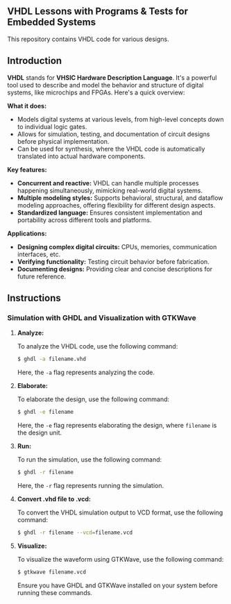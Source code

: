 ## **VHDL Lessons with Programs & Tests for Embedded Systems**


This repository contains VHDL code for various designs.

## Introduction

**VHDL** stands for **VHSIC Hardware Description Language**. It's a powerful tool used to describe and model the behavior and structure of digital systems, like microchips and FPGAs. Here's a quick overview:

**What it does:**

* Models digital systems at various levels, from high-level concepts down to individual logic gates.
* Allows for simulation, testing, and documentation of circuit designs before physical implementation.
* Can be used for synthesis, where the VHDL code is automatically translated into actual hardware components.

**Key features:**

* **Concurrent and reactive:** VHDL can handle multiple processes happening simultaneously, mimicking real-world digital systems.
* **Multiple modeling styles:** Supports behavioral, structural, and dataflow modeling approaches, offering flexibility for different design aspects.
* **Standardized language:** Ensures consistent implementation and portability across different tools and platforms.

**Applications:**

* **Designing complex digital circuits:** CPUs, memories, communication interfaces, etc.
* **Verifying functionality:** Testing circuit behavior before fabrication.
* **Documenting designs:** Providing clear and concise descriptions for future reference.



## Instructions

### Simulation with GHDL and Visualization with GTKWave

1. **Analyze:**

   To analyze the VHDL code, use the following command:
   
   ```sh
   $ ghdl -a filename.vhd
   ```

   Here, the `-a` flag represents analyzing the code.

2. **Elaborate:**

   To elaborate the design, use the following command:
   
   ```sh
   $ ghdl -e filename
   ```

   Here, the `-e` flag represents elaborating the design, where `filename` is the design unit.

3. **Run:**

   To run the simulation, use the following command:
   
   ```sh
   $ ghdl -r filename
   ```

   Here, the `-r` flag represents running the simulation.

4. **Convert .vhd file to .vcd:**

   To convert the VHDL simulation output to VCD format, use the following command:
   
   ```sh
   $ ghdl -r filename --vcd=filename.vcd
   ```

5. **Visualize:**

   To visualize the waveform using GTKWave, use the following command:
   
   ```sh
   $ gtkwave filename.vcd
   ```

   Ensure you have GHDL and GTKWave installed on your system before running these commands.

